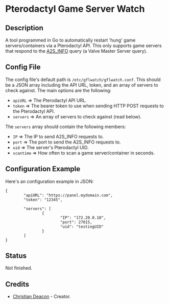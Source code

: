 # Pterodactyl Game Server Watch

## Description
A tool programmed in Go to automatically restart 'hung' game servers/containers via a Pterodactyl API. This only supports game servers that respond to the [A2S_INFO](https://developer.valvesoftware.com/wiki/Server_queries#A2S_INFO) query (a Valve Master Server query).

## Config File
The config file's default path is `/etc/gflwatch/gflwatch.conf`. This should be a JSON array including the API URL, token, and an array of servers to check against. The main options are the following:

* `apiURL` => The Pterodactyl API URL.
* `token` => The bearer token to use when sending HTTP POST requests to the Pterodactyl API.
* `servers` => An array of servers to check against (read below).

The `servers` array should contain the following members:

* `IP` => The IP to send A2S_INFO requests to.
* `port` => The port to send the A2S_INFO requests to.
* `uid` => The server's Pterodactyl UID.
* `scantime` => How often to scan a game server/container in seconds.

## Configuration Example
Here's an configuration example in JSON:

```
{
        "apiURL": "https://panel.mydomain.com",
        "token": "12345",

        "servers": [
                {
                        "IP": "172.20.0.10",
                        "port": 27015,
                        "uid": "testingUID"
                }
        ]
}
```

## Status
Not finished.

## Credits
* [Christian Deacon](https://www.linkedin.com/in/christian-deacon-902042186/) - Creator.
